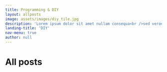 ```yaml
---
title: Programming & DIY
layout: allposts
image: assets/images/diy_tile.jpg
description: 'Lorem ipsum dolor sit amet nullam consequa<br />sed veroeros. tempus adipiscing nulla.'
landing-title: 'DIY'
nav-menu: true
author: null
---
```


<h1>All posts</h1>
